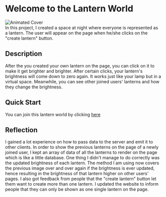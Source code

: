 # Welcome to the Lantern World
![Animated Cover](projectC.gif)<br>
In this project, I created a space at night where everyone is represented as a lantern. The user will appear on the page when he/she clicks on the "create lantern" button.

## Description

After the you created your own lantern on the page, you can click on it to make it get brighter and brighter. After certain clicks, your lantern's brightness will come down to zero again. It works just like your lamp but in a virtual space. Meanwhile, you can see other joined users' lanterns and how they change the brightness.

## Quick Start

You can join this lantern world by clicking [here](https://deep-typhoon-monday.glitch.me)


## Reflection

I gained a lot experience on how to pass data to the server and emit it to other clients. In order to show the previous lanterns on the page of a newly joined user, I kept an array of data of all the lanterns to render on the page which is like a little database. One thing I didn't manage to do correctly was the updated brightness of each lantern. The method I am using now covers the previous image over and over again if the brightness is ever updated, hence resulting in the brightness of that lantern higher on other users' pages.
I also got feedback from people that the "create lantern" button let them want to create more than one lantern. I updated the website to inform people that they can only be shown as one single lantern on the page.

